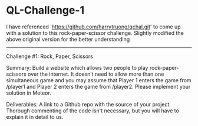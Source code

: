 # QL-Challenge-1
I have referenced 'https://github.com/harrytruong/qchal.git' to come up with a solution to this rock-paper-scissor challenge.
Slightly modified the above original version for the better understanding
**********************************************************************************
Challenge #1: Rock, Paper, Scissors

Summary: Build a website which allows two people to play rock-paper-scissors over the internet. It doesn’t need to allow more than one simultaneous game and you may assume that Player 1 enters the game from /player1 and Player 2 enters the game from /player2. Please implement your solution in Meteor.

Deliverables: A link to a Github repo with the source of your project. Thorough commenting of the code isn't necessary, but you will have to explain it in detail to us.

